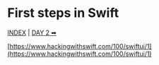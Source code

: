 # First steps in Swift

[INDEX](../) | [DAY 2 ➡](../day_02)

[https://www.hackingwithswift.com/100/swiftui/1](https://www.hackingwithswift.com/100/swiftui/1)
